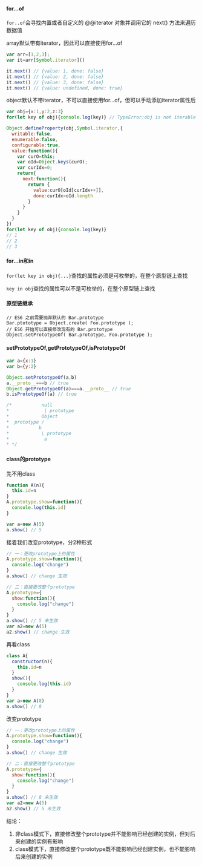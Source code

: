 #### for...of

 `for..of`会寻找内置或者自定义的 @@iterator 对象并调用它的 next() 方法来遍历数据值
 
 array默认带有iterator，因此可以直接使用for...of
 ```js
var arr=[1,2,3];
var it=arr[Symbol.iterator]()

it.next() // {value: 1, done: false}
it.next() // {value: 2, done: false}
it.next() // {value: 3, done: false}
it.next() // {value: undefined, done: true}
```
object默认不带iterator，不可以直接使用for...of，但可以手动添加iterator属性后
```js
var obj={x:1,y:2,z:3}
for(let key of obj){console.log(key)} // TypeError:obj is not iterable

Object.defineProperty(obj,Symbol.iterator,{
  writable:false,
  enumerable:false,
  configurable:true,
  value:function(){
    var curO=this;
    var oId=Object.keys(curO);
    var curIdx=0;
    return{
      next:function(){
        return {
          value:curO[oId[curIdx++]],
          done:curIdx>oId.length
        }
      }
    }
  }
})
for(let key of obj){console.log(key)} 
// 1
// 2
// 3
```

#### for...in和in

`for(let key in obj){...}`查找的属性必须是可枚举的，在整个原型链上查找

`key in obj`查找的属性可以不是可枚举的，在整个原型链上查找

#### 原型链继承

```
// ES6 之前需要抛弃默认的 Bar.prototype
Bar.ptototype = Object.create( Foo.prototype );
// ES6 开始可以直接修改现有的 Bar.prototype
Object.setPrototypeOf( Bar.prototype, Foo.prototype );
```
#### setPrototypeOf,getPrototypeOf,isPrototypeOf

```js
var a={x:1}
var b={y:2}

Object.setPrototypeOf(a,b)
a.__proto__===b // true
Object.getPrototypeOf(a)===a.__proto__ // true
b.isPrototypeOf(a) // true

/*           null
*             | prototype
*            Object 
*  prototype /
*           b 
*            \ prototype 
*             a
* */
```

#### class的prototype

先不用class
```js
function A(n){
  this.id=n
}
A.prototype.show=function(){
  console.log(this.id)
}

var a=new A(5)
a.show() // 5
```
接着我们改变prototype，分2种形式
```js
// 一：更改prototype上的属性
A.prototype.show=function(){
  console.log("change")
}
a.show() // change 生效

// 二：直接更改整个prototype
A.prototype={
  show:function(){
    console.log("change")
  }
}
a.show() // 5 未生效
var a2=new A(5)
a2.show() // change 生效
```

再看class
```js
class A{
  constructor(n){
    this.id=n
  }
  show(){
    console.log(this.id)
  }
}
var a=new A(8)
a.show() // 8
```
改变prototype
```js
// 一：更改prototype上的属性
A.prototype.show=function(){
  console.log("change")
}
a.show() // change 生效

// 二：直接更改整个prototype
A.prototype={
  show:function(){
    console.log("change")
  }
}
a.show() // 8 未生效
var a2=new A(5)
a2.show() // 5 未生效
```

结论：
1. 非class模式下，直接修改整个prototype并不能影响已经创建的实例，但对后来创建的实例有影响
2. class模式下，直接修改整个prototype既不能影响已经创建实例，也不能影响后来创建的实例